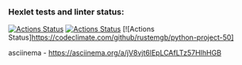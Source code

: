 ### Hexlet tests and linter status:
[![Actions Status](https://github.com/rustemgb/python-project-50/actions/workflows/hexlet-check.yml/badge.svg)](https://github.com/rustemgb/python-project-50/actions)
[![Actions Status](https://github.com/rustemgb/python-project-50/actions/workflows/check_workflows.yml/badge.svg)](https://github.com/rustemgb/python-project-50/actions)
[![Actions Status]https://codeclimate.com/github/rustemgb/python-project-50]

asciinema - https://asciinema.org/a/jV8vjt6lEpLCAfLTz57HIhHGB